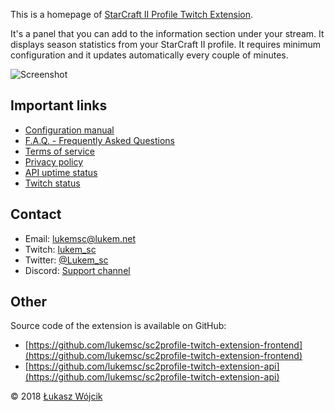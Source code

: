 This is a homepage of [StarCraft II Profile Twitch Extension](https://www.twitch.tv/ext/wg56zk271bqja047pknv3pk65m0rbr).

It's a panel that you can add to the information section under your stream. It displays season statistics from your StarCraft II profile. It requires minimum configuration and it updates automatically every couple of minutes.

![Screenshot](https://sc2pte.lukem.net/images/screenshot.jpg)

## Important links

* [Configuration manual](./howto/)
* [F.A.Q. - Frequently Asked Questions](./faq/)
* [Terms of service](./tos/)
* [Privacy policy](./privacy/)
* [API uptime status](https://sc2pte-status.lukem.net/)
* [Twitch status](https://twitchstatus.com/)

## Contact

* Email: [lukemsc@lukem.net](mailto:lukemsc@lukem.net)
* Twitch: [lukem_sc](http://twitch.tv/lukem_sc)
* Twitter: [@Lukem_sc](http://twitter.com/lukem_sc)
* Discord: [Support channel](http://discord.gg/MTcWc4p)

## Other

Source code of the extension is available on GitHub:

* [https://github.com/lukemsc/sc2profile-twitch-extension-frontend](https://github.com/lukemsc/sc2profile-twitch-extension-frontend)
* [https://github.com/lukemsc/sc2profile-twitch-extension-api](https://github.com/lukemsc/sc2profile-twitch-extension-api)

&copy; 2018 [Łukasz Wójcik](https://lukaszwojcik.net)
